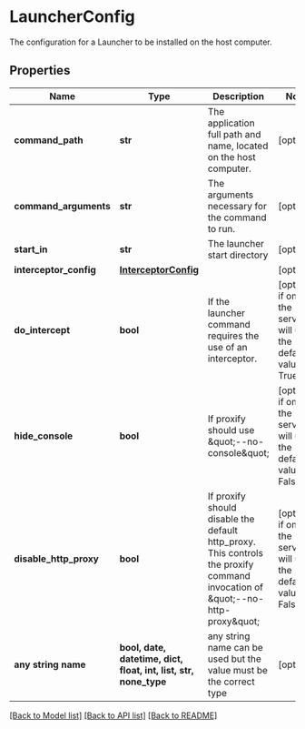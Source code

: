 # LauncherConfig

The configuration for a Launcher to be installed on the host computer. 

## Properties
Name | Type | Description | Notes
------------ | ------------- | ------------- | -------------
**command_path** | **str** | The application full path and name, located on the host computer. | [optional] 
**command_arguments** | **str** | The arguments necessary for the command to run. | [optional] 
**start_in** | **str** | The launcher start directory | [optional] 
**interceptor_config** | [**InterceptorConfig**](InterceptorConfig.md) |  | [optional] 
**do_intercept** | **bool** | If the launcher command requires the use of an interceptor. | [optional]  if omitted the server will use the default value of True
**hide_console** | **bool** | If proxify should use \&quot;--no-console\&quot; | [optional]  if omitted the server will use the default value of False
**disable_http_proxy** | **bool** | If proxify should disable the default http_proxy. This controls the proxify command invocation of \&quot;--no-http-proxy\&quot;  | [optional]  if omitted the server will use the default value of False
**any string name** | **bool, date, datetime, dict, float, int, list, str, none_type** | any string name can be used but the value must be the correct type | [optional]

[[Back to Model list]](../README.md#documentation-for-models) [[Back to API list]](../README.md#documentation-for-api-endpoints) [[Back to README]](../README.md)


